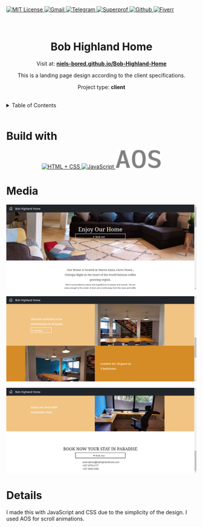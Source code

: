 <div><a href='https://github.com/Niels-Bored/Bob-Highland-Home/blob/master/LICENSE' target='_blank'>
                <img src='https://camo.githubusercontent.com/72d71f83c55dcbdc4b5e44e6fde486abdd98f21eb04a6ed099b32e19553f830b/68747470733a2f2f696d672e736869656c64732e696f2f6769746875622f6c6963656e73652f64617269646576656c6f7065722f6f7074696d612e7376673f7374796c653d666f722d7468652d6261646765' alt='MIT License' height='30px'/>
            </a><a href='mailto:abelsotovaldez@gmail.com' target='_blank'>
                <img src='https://img.shields.io/static/v1?style=for-the-badge&message=Gmail&color=EA4335&logo=Gmail&logoColor=FFFFFF&label=' alt='Gmail' height='30px'/>
            </a><a href='https://t.me/NielsBored' target='_blank'>
                <img src='https://img.shields.io/static/v1?style=for-the-badge&message=Telegram&color=26A5E4&logo=Telegram&logoColor=FFFFFF&label=' alt='Telegram' height='30px'/>
            </a><a href='https://www.superprof.mx/estudiante-ingenieria-sistemas-computacionales-clases-programacion-nivel-preparatoria-universitario.html' target='_blank'>
                <img src='https://img.shields.io/static/v1?style=for-the-badge&message=Superprof&color=ff6363&logo=Superprof&logoColor=ff6363&label=&fontColor=ff6363' alt='Superprof' height='30px'/>
            </a><a href='https://github.com/Niels-Bored' target='_blank'>
                <img src='https://img.shields.io/static/v1?style=for-the-badge&message=GitHub&color=181717&logo=GitHub&logoColor=FFFFFF&label=' alt='Github' height='30px'/>
            </a><a href='https://es.fiverr.com/abelsotovaldez?up_rollout=tr' target='_blank'>
                <img src='https://img.shields.io/static/v1?style=for-the-badge&message=Fiverr&color=222222&logo=Fiverr&logoColor=1DBF73&label=' alt='Fiverr' height='30px'/>
            </a></div><div align='center'><br><br>
            
# Bob Highland Home

Visit at: **[niels-bored.github.io/Bob-Highland-Home](https://niels-bored.github.io/Bob-Highland-Home/)**

This is a landing page design according to the client specifications.

Project type: **client**

</div><br><details>
            <summary>Table of Contents</summary>
            <ol>
<li><a href='#buildwith'>Build With</a></li>
<li><a href='#media'>Media</a></li>
<li><a href='#details'>Details</a></li></ol>
        </details><br>

# Build with

<div align='center'><a href='https://developer.mozilla.org/en-US/docs/Web/HTML' target='_blank'> <img src='https://i.imgur.com/OitgDfl.jpeg' alt='HTML + CSS' title='HTML + CSS' height='50px'/> </a><a href='https://www.w3schools.com/js/js_es6.asp' target='_blank'> <img src='https://cdn.svgporn.com/logos/javascript.svg' alt='JavaScript' title='JavaScript' height='50px'/> </a><a href='https://michalsnik.github.io/aos/' target='_blank'> <img src='https://raw.githubusercontent.com/DariHernandez/DariHernandez/main/imgs/aos.svg' alt='AOS' title='AOS' height='50px'/> </a></div>

# Media

![Bob Highland Home Header](https://github.com/Niels-Bored/Bob-Highland-Home/blob/master/Images/1.png?raw=true)

![Bob Highland Home Activities](https://github.com/Niels-Bored/Bob-Highland-Home/blob/master/Images/2.png?raw=true)

![Bob Highland Home Book Now](https://github.com/Niels-Bored/Bob-Highland-Home/blob/master/Images/3.png?raw=true)

# Details

I made this with JavaScript and CSS due to the simplicity of the design. I used AOS for scroll animations.

